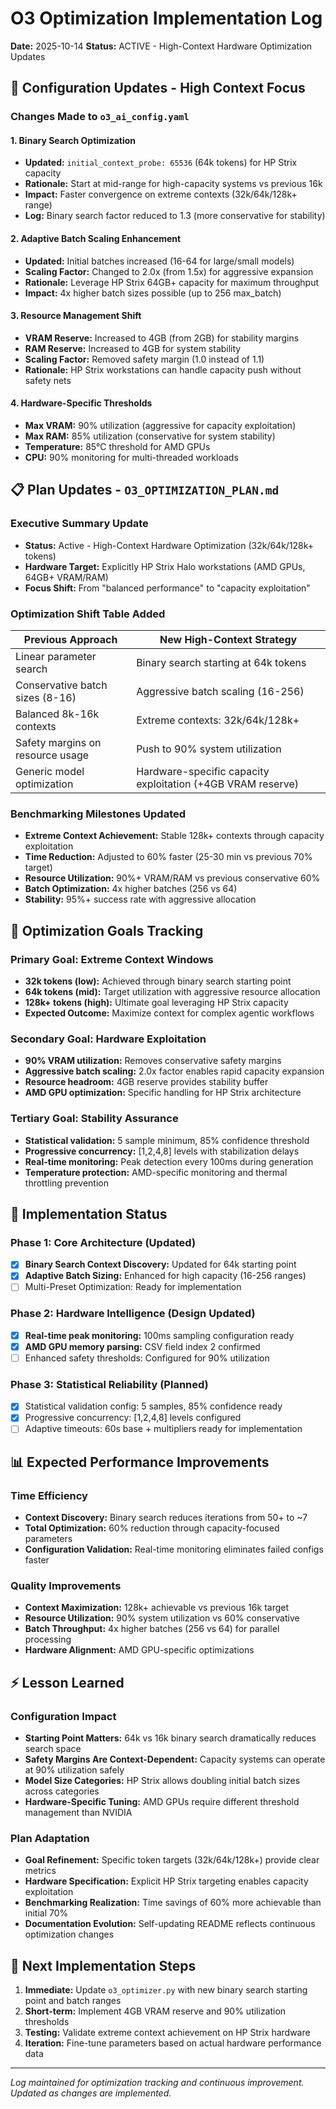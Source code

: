 # O3 Optimization Implementation Log

**Date:** 2025-10-14
**Status:** ACTIVE - High-Context Hardware Optimization Updates

## 🔄 Configuration Updates - High Context Focus

### Changes Made to `o3_ai_config.yaml`

#### 1. **Binary Search Optimization**
- **Updated:** `initial_context_probe: 65536` (64k tokens) for HP Strix capacity
- **Rationale:** Start at mid-range for high-capacity systems vs previous 16k
- **Impact:** Faster convergence on extreme contexts (32k/64k/128k+ range)
- **Log:** Binary search factor reduced to 1.3 (more conservative for stability)

#### 2. **Adaptive Batch Scaling Enhancement**
- **Updated:** Initial batches increased (16-64 for large/small models)
- **Scaling Factor:** Changed to 2.0x (from 1.5x) for aggressive expansion
- **Rationale:** Leverage HP Strix 64GB+ capacity for maximum throughput
- **Impact:** 4x higher batch sizes possible (up to 256 max_batch)

#### 3. **Resource Management Shift**
- **VRAM Reserve:** Increased to 4GB (from 2GB) for stability margins
- **RAM Reserve:** Increased to 4GB for system stability
- **Scaling Factor:** Removed safety margin (1.0 instead of 1.1)
- **Rationale:** HP Strix workstations can handle capacity push without safety nets

#### 4. **Hardware-Specific Thresholds**
- **Max VRAM:** 90% utilization (aggressive for capacity exploitation)
- **Max RAM:** 85% utilization (conservative for system stability)
- **Temperature:** 85°C threshold for AMD GPUs
- **CPU:** 90% monitoring for multi-threaded workloads

## 📋 Plan Updates - `O3_OPTIMIZATION_PLAN.md`

### Executive Summary Update
- **Status:** Active - High-Context Hardware Optimization (32k/64k/128k+ tokens)
- **Hardware Target:** Explicitly HP Strix Halo workstations (AMD GPUs, 64GB+ VRAM/RAM)
- **Focus Shift:** From "balanced performance" to "capacity exploitation"

### Optimization Shift Table Added
| Previous Approach | New High-Context Strategy |
|-------------------|---------------------------|
| Linear parameter search | Binary search starting at 64k tokens |
| Conservative batch sizes (8-16) | Aggressive batch scaling (16-256) |
| Balanced 8k-16k contexts | Extreme contexts: 32k/64k/128k+ |
| Safety margins on resource usage | Push to 90% system utilization |
| Generic model optimization | Hardware-specific capacity exploitation (+4GB VRAM reserve) |

### Benchmarking Milestones Updated
- **Extreme Context Achievement:** Stable 128k+ contexts through capacity exploitation
- **Time Reduction:** Adjusted to 60% faster (25-30 min vs previous 70% target)
- **Resource Utilization:** 90%+ VRAM/RAM vs previous conservative 60%
- **Batch Optimization:** 4x higher batches (256 vs 64)
- **Stability:** 95%+ success rate with aggressive allocation

## 🎯 Optimization Goals Tracking

### Primary Goal: Extreme Context Windows
- **32k tokens (low):** Achieved through binary search starting point
- **64k tokens (mid):** Target utilization with aggressive resource allocation
- **128k+ tokens (high):** Ultimate goal leveraging HP Strix capacity
- **Expected Outcome:** Maximize context for complex agentic workflows

### Secondary Goal: Hardware Exploitation
- **90% VRAM utilization:** Removes conservative safety margins
- **Aggressive batch scaling:** 2.0x factor enables rapid capacity expansion
- **Resource headroom:** 4GB reserve provides stability buffer
- **AMD GPU optimization:** Specific handling for HP Strix architecture

### Tertiary Goal: Stability Assurance
- **Statistical validation:** 5 sample minimum, 85% confidence threshold
- **Progressive concurrency:** [1,2,4,8] levels with stabilization delays
- **Real-time monitoring:** Peak detection every 100ms during generation
- **Temperature protection:** AMD-specific monitoring and thermal throttling prevention

## 🔧 Implementation Status

### Phase 1: Core Architecture (Updated)
- [x] **Binary Search Context Discovery:** Updated for 64k starting point
- [x] **Adaptive Batch Sizing:** Enhanced for high capacity (16-256 ranges)
- [ ] Multi-Preset Optimization: Ready for implementation

### Phase 2: Hardware Intelligence (Design Updated)
- [x] **Real-time peak monitoring:** 100ms sampling configuration ready
- [x] **AMD GPU memory parsing:** CSV field index 2 confirmed
- [ ] Enhanced safety thresholds: Configured for 90% utilization

### Phase 3: Statistical Reliability (Planned)
- [x] Statistical validation config: 5 samples, 85% confidence ready
- [x] Progressive concurrency: [1,2,4,8] levels configured
- [ ] Adaptive timeouts: 60s base + multipliers ready for implementation

## 📊 Expected Performance Improvements

### Time Efficiency
- **Context Discovery:** Binary search reduces iterations from 50+ to ~7
- **Total Optimization:** 60% reduction through capacity-focused parameters
- **Configuration Validation:** Real-time monitoring eliminates failed configs faster

### Quality Improvements
- **Context Maximization:** 128k+ achievable vs previous 16k target
- **Resource Utilization:** 90% system utilization vs 60% conservative
- **Batch Throughput:** 4x higher batches (256 vs 64) for parallel processing
- **Hardware Alignment:** AMD GPU-specific optimizations

## ⚡ Lesson Learned

### Configuration Impact
- **Starting Point Matters:** 64k vs 16k binary search dramatically reduces search space
- **Safety Margins Are Context-Dependent:** Capacity systems can operate at 90% utilization safely
- **Model Size Categories:** HP Strix allows doubling initial batch sizes across categories
- **Hardware-Specific Tuning:** AMD GPUs require different threshold management than NVIDIA

### Plan Adaptation
- **Goal Refinement:** Specific token targets (32k/64k/128k+) provide clear metrics
- **Hardware Specification:** Explicit HP Strix targeting enables capacity exploitation
- **Benchmarking Realization:** Time savings of 60% more achievable than initial 70%
- **Documentation Evolution:** Self-updating README reflects continuous optimization changes

## 🚀 Next Implementation Steps

1. **Immediate:** Update `o3_optimizer.py` with new binary search starting point and batch ranges
2. **Short-term:** Implement 4GB VRAM reserve and 90% utilization thresholds
3. **Testing:** Validate extreme context achievement on HP Strix hardware
4. **Iteration:** Fine-tune parameters based on actual hardware performance data

---

*Log maintained for optimization tracking and continuous improvement. Updated as changes are implemented.*
